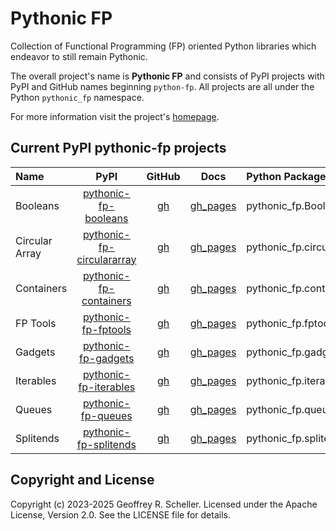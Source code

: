 # Pythonic FP

Collection of Functional Programming (FP) oriented Python libraries
which endeavor to still remain Pythonic.

The overall project's name is **Pythonic FP** and consists of PyPI
projects with PyPI and GitHub names beginning `python-fp`. All projects
are all under the Python `pythonic_fp` namespace.

For more information visit the project's
[homepage](https://grscheller.github.io/pythonic-fp/homepage/build/html/).

## Current PyPI pythonic-fp projects

| Name | PyPI | GitHub | Docs | Python Package |
|:---- |:----:|:------:|:----:|:-------------- |
| Booleans | [pythonic-fp-booleans][100] | [gh][200] | [gh_pages][300] | pythonic_fp.Booleans |
| Circular Array | [pythonic-fp-circulararray][101] | [gh][201] | [gh_pages][301] | pythonic_fp.circulararray |
| Containers | [pythonic-fp-containers][102] | [gh][202] | [gh_pages][302] | pythonic_fp.containers |
| FP Tools | [pythonic-fp-fptools][103] | [gh][203] | [gh_pages][303] | pythonic_fp.fptools |
| Gadgets | [pythonic-fp-gadgets][104] | [gh][204] | [gh_pages][304] | pythonic_fp.gadgets |
| Iterables | [pythonic-fp-iterables][105] | [gh][205] | [gh_pages][305] | pythonic_fp.iterables |
| Queues | [pythonic-fp-queues][106] | [gh][206] | [gh_pages][306] | pythonic_fp.queues |
| Splitends | [pythonic-fp-splitends][107] | [gh][207] | [gh_pages][307] | pythonic_fp.splitends |

## Copyright and License

Copyright (c) 2023-2025 Geoffrey R. Scheller. Licensed under the Apache
License, Version 2.0. See the LICENSE file for details.


[100]: https://pypi.org/project/pythonic-fp-booleans
[101]: https://pypi.org/project/pythonic-fp-circulararray
[102]: https://pypi.org/project/pythonic-fp-containers
[103]: https://pypi.org/project/pythonic-fp-fptools
[104]: https://pypi.org/project/pythonic-fp-gadgets
[105]: https://pypi.org/project/pythonic-fp-iterables
[106]: https://pypi.org/project/pythonic-fp-queues
[107]: https://pypi.org/project/pythonic-fp-splitends
[200]: https://github.com/grscheller/pythonic-fp-booleans/blob/main/README.rst
[201]: https://github.com/grscheller/pythonic-fp-circulararray/blob/main/README.rst
[202]: https://github.com/grscheller/pythonic-fp-containers/blob/main/README.rst
[203]: https://github.com/grscheller/pythonic-fp-fptools/blob/main/README.rst
[204]: https://github.com/grscheller/pythonic-fp-gadgets/blob/main/README.rst
[205]: https://github.com/grscheller/pythonic-fp-iterables/blob/main/README.rst
[206]: https://github.com/grscheller/pythonic-fp-queues/blob/main/README.rst
[207]: https://github.com/grscheller/pythonic-fp-splitends/blob/main/README.rst
[300]: https://grscheller.github.io/pythonic-fp/booleans/development/build/html
[301]: https://grscheller.github.io/pythonic-fp/circulararray/development/build/html
[302]: https://grscheller.github.io/pythonic-fp/containers/development/build/html
[303]: https://grscheller.github.io/pythonic-fp/fptools/development/build/html
[304]: https://grscheller.github.io/pythonic-fp/gadgets/development/build/html
[305]: https://grscheller.github.io/pythonic-fp/iterables/development/build/html
[306]: https://grscheller.github.io/pythonic-fp/queues/development/build/html
[307]: https://grscheller.github.io/pythonic-fp/splitends/development/build/html
